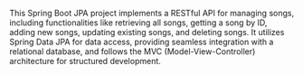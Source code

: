 This Spring Boot JPA project implements a RESTful API for managing songs, including functionalities like retrieving all songs, getting a song by ID, adding new songs, updating existing songs, and deleting songs. It utilizes Spring Data JPA for data access, providing seamless integration with a relational database, and follows the MVC (Model-View-Controller) architecture for structured development.
